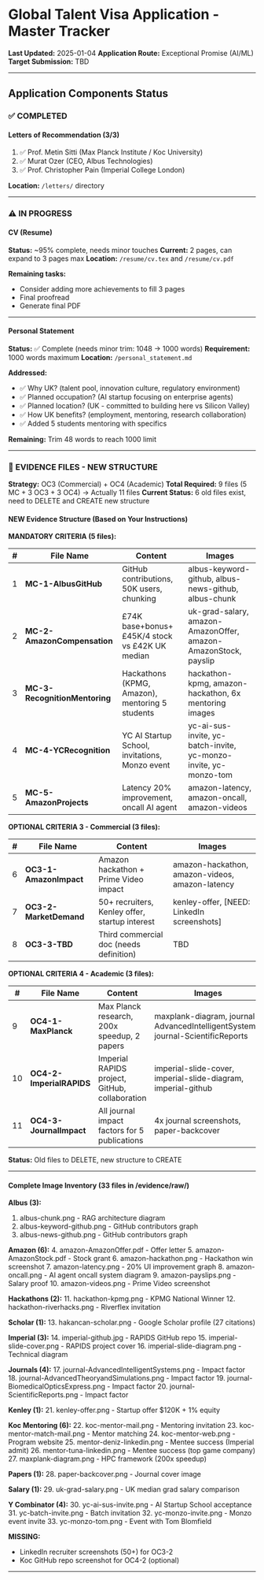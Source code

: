 # Global Talent Visa Application - Master Tracker

**Last Updated:** 2025-01-04
**Application Route:** Exceptional Promise (AI/ML)
**Target Submission:** TBD

---

## Application Components Status

### ✅ COMPLETED

#### **Letters of Recommendation (3/3)**

1. ✅ Prof. Metin Sitti (Max Planck Institute / Koc University)
2. ✅ Murat Ozer (CEO, Albus Technologies)
3. ✅ Prof. Christopher Pain (Imperial College London)

**Location:** `/letters/` directory

---

### ⚠️ IN PROGRESS

#### **CV (Resume)**

**Status:** ~95% complete, needs minor touches
**Current:** 2 pages, can expand to 3 pages max
**Location:** `/resume/cv.tex` and `/resume/cv.pdf`

**Remaining tasks:**

- Consider adding more achievements to fill 3 pages
- Final proofread
- Generate final PDF

---

#### **Personal Statement**

**Status:** ✅ Complete (needs minor trim: 1048 → 1000 words)
**Requirement:** 1000 words maximum
**Location:** `/personal_statement.md`

**Addressed:**

- ✅ Why UK? (talent pool, innovation culture, regulatory environment)
- ✅ Planned occupation? (AI startup focusing on enterprise agents)
- ✅ Planned location? (UK - committed to building here vs Silicon Valley)
- ✅ How UK benefits? (employment, mentoring, research collaboration)
- ✅ Added 5 students mentoring with specifics

**Remaining:** Trim 48 words to reach 1000 limit

---

### 🚧 EVIDENCE FILES - NEW STRUCTURE

**Strategy:** OC3 (Commercial) + OC4 (Academic)
**Total Required:** 9 files (5 MC + 3 OC3 + 3 OC4) → Actually 11 files
**Current Status:** 6 old files exist, need to DELETE and CREATE new structure

#### NEW Evidence Structure (Based on Your Instructions)

**MANDATORY CRITERIA (5 files):**

| #   | File Name                     | Content                                         | Images                                                           |
| --- | ----------------------------- | ----------------------------------------------- | ---------------------------------------------------------------- |
| 1   | **MC-1-AlbusGitHub**          | GitHub contributions, 50K users, chunking       | albus-keyword-github, albus-news-github, albus-chunk             |
| 2   | **MC-2-AmazonCompensation**   | £74K base+bonus+£45K/4 stock vs £42K UK median  | uk-grad-salary, amazon-AmazonOffer, amazon-AmazonStock, payslip  |
| 3   | **MC-3-RecognitionMentoring** | Hackathons (KPMG, Amazon), mentoring 5 students | hackathon-kpmg, amazon-hackathon, 6x mentoring images            |
| 4   | **MC-4-YCRecognition**        | YC AI Startup School, invitations, Monzo event  | yc-ai-sus-invite, yc-batch-invite, yc-monzo-invite, yc-monzo-tom |
| 5   | **MC-5-AmazonProjects**       | Latency 20% improvement, oncall AI agent        | amazon-latency, amazon-oncall, amazon-videos                     |

**OPTIONAL CRITERIA 3 - Commercial (3 files):**

| #   | File Name              | Content                                        | Images                                          |
| --- | ---------------------- | ---------------------------------------------- | ----------------------------------------------- |
| 6   | **OC3-1-AmazonImpact** | Amazon hackathon + Prime Video impact          | amazon-hackathon, amazon-videos, amazon-latency |
| 7   | **OC3-2-MarketDemand** | 50+ recruiters, Kenley offer, startup interest | kenley-offer, [NEED: LinkedIn screenshots]      |
| 8   | **OC3-3-TBD**          | Third commercial doc (needs definition)        | TBD                                             |

**OPTIONAL CRITERIA 4 - Academic (3 files):**

| #   | File Name                | Content                                        | Images                                                                          |
| --- | ------------------------ | ---------------------------------------------- | ------------------------------------------------------------------------------- |
| 9   | **OC4-1-MaxPlanck**      | Max Planck research, 200x speedup, 2 papers    | maxplank-diagram, journal-AdvancedIntelligentSystems, journal-ScientificReports |
| 10  | **OC4-2-ImperialRAPIDS** | Imperial RAPIDS project, GitHub, collaboration | imperial-slide-cover, imperial-slide-diagram, imperial-github                   |
| 11  | **OC4-3-JournalImpact**  | All journal impact factors for 5 publications  | 4x journal screenshots, paper-backcover                                         |

**Status:** Old files to DELETE, new structure to CREATE

---

#### Complete Image Inventory (33 files in /evidence/raw/)

**Albus (3):**

1. albus-chunk.png - RAG architecture diagram
2. albus-keyword-github.png - GitHub contributors graph
3. albus-news-github.png - GitHub contributors graph

**Amazon (6):** 4. amazon-AmazonOffer.pdf - Offer letter 5. amazon-AmazonStock.pdf - Stock grant 6. amazon-hackathon.png - Hackathon win screenshot 7. amazon-latency.png - 20% UI improvement graph 8. amazon-oncall.png - AI agent oncall system diagram 9. amazon-payslips.png - Salary proof 10. amazon-videos.png - Prime Video screenshot

**Hackathons (2):** 11. hackathon-kpmg.png - KPMG National Winner 12. hackathon-riverhacks.png - Riverflex invitation

**Scholar (1):** 13. hakancan-scholar.png - Google Scholar profile (27 citations)

**Imperial (3):** 14. imperial-github.jpg - RAPIDS GitHub repo 15. imperial-slide-cover.png - RAPIDS project cover 16. imperial-slide-diagram.png - Technical diagram

**Journals (4):** 17. journal-AdvancedIntelligentSystems.png - Impact factor 18. journal-AdvancedTheoryandSimulations.png - Impact factor 19. journal-BiomedicalOpticsExpress.png - Impact factor 20. journal-ScientificReports.png - Impact factor

**Kenley (1):** 21. kenley-offer.png - Startup offer $120K + 1% equity

**Koc Mentoring (6):** 22. koc-mentor-mail.png - Mentoring invitation 23. koc-mentor-match-mail.png - Mentor matching 24. koc-mentor-web.png - Program website 25. mentor-deniz-linkedin.png - Mentee success (Imperial admit) 26. mentor-tuna-linkedin.png - Mentee success (top game company) 27. maxplank-diagram.png - HPC framework (200x speedup)

**Papers (1):** 28. paper-backcover.png - Journal cover image

**Salary (1):** 29. uk-grad-salary.png - UK median grad salary comparison

**Y Combinator (4):** 30. yc-ai-sus-invite.png - AI Startup School acceptance 31. yc-batch-invite.png - Batch invitation 32. yc-monzo-invite.png - Monzo event invite 33. yc-monzo-tom.png - Event with Tom Blomfield

**MISSING:**

- LinkedIn recruiter screenshots (50+) for OC3-2
- Koc GitHub repo screenshot for OC4-2 (optional)

---

